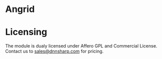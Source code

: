 Angrid
======

# Licensing

The module is dualy licensed under Affero GPL and Commercial License. Contact us to sales@dnnsharp.com for pricing.


